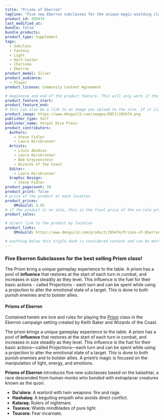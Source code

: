 ```yaml
---
title: "Prisms of Eberron"
tagline: "Five new Eberron subclasses for the unique magic-wielding class: the Prism!"
product_id: 295474
last_modified_at:
bundle: false
bundle_products:
product_type: Supplement
tags:
  - Subclass
  - Fantasy
  - Light
  - Half-Caster
  - Charisma
  - Eberron
product_medal: Silver
product_audience:
  - Player
product_license: Community Content Agreement

# beginning and end of the product feature. This will only work if the site is updated within several weeks of when the feature is supposed to happen. Making a new post counts as updating.
product_feature_start: 
product_feature_end: 
# this can also be a link to an image you upload to the site. If it is, it must start with a "/" or be a full link
product_image: https://www.dmsguild.com/images/8957/295474.png
publisher_type: Self
publisher_name: Vorpal Dice Press
product_contributors:
  Authors:
    - Steve Fidler
    - Laura Hirsbrunner
  Artists:
    - Lluis Abadias
    - Laura Hirsbrunner
    - Bob Greyvenstein
    - Wizards of the Coast
  Editor:
    - Laura Hirsbrunner
  Graphic Design:
    - Steve Fidler
product_pagecount: 10
product_print: false
# price of the product at each location
product_prices:
    DMsGuild: 3.95
# if the product is on sale, this is the final price of the on-sale product for each location that it is on sale. The sales % will be calculated and displayed based on the difference between product_prices and product_sales
product_sales:

# direct link to the product by location
product_links:
    DMsGuild: https://www.dmsguild.com/product/295474/Prisms-of-Eberron?affiliate_id=1713687&src=VDPWebsite

# anything below this triple dash is considered content and can be markup or html. It should be fully HTML compatible as long as your tags are formatted correctly.
---
```

### Five Eberron Subclasses for the best selling Prism class!
The Prism bring a unique gameplay experience to the table. A prism has a pool of **influence** that restores at the start of each turn in combat, and increases in size steadily as they level. This influence is the fuel for their basic actions - called Projections - each turn and can be spent while using a projection to alter the emotional state of a target. This is done to both punish enemies and to bolster allies.

#### Prisms of Eberron

Contained herein are lore and rules for playing the <a href="https://www.dmsguild.com/browse.php?discount=9c15029202&affiliate_id=1713687">*Prism*</a> class in the Eberron campaign setting created by Keith Baker and Wizards of the Coast.

The prism brings a unique gameplay experience to the table. A prism has a pool of **influence** that restores at the start of each turn in combat, and increases in size steadily as they level. This influence is the fuel for their basic actions—called Projections—each turn and can be spent while using a projection to alter the emotional state of a target. This is done to both punish enemies and to bolster allies. A prism’s magic is focused on the manipulation of light, energy, and emotions.

**Prisms of Eberron** introduces five new subclasses based on the kalashtar, a race descended from human monks who bonded with extraplanar creatures known as the quori.

- **Du'ulora:** A warlord with twin weapons: fire and rage.
- **Hashalaq:** A beguiling empath who avoids direct conflict.
- **Kalaraq:** Rulers of nightmare.
- **Tsoreva:** Wields mindblades of pure light.
- **Tsucora:** Fear incarnate.
